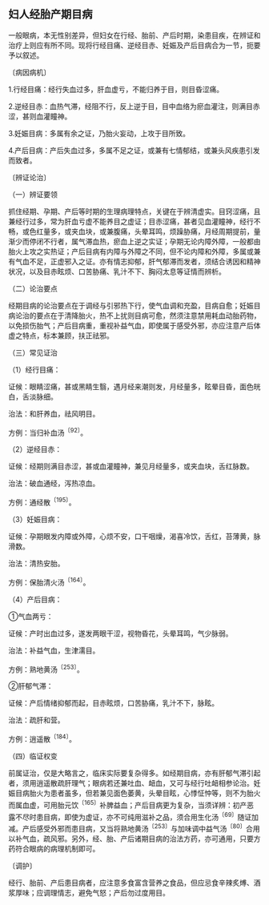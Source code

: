 ## 妇人经胎产期目病

一般眼病，本无性别差异，但妇女在行经、胎前、产后时期，染患目疾，在辨证和治疗上则应有所不同。现将行经目痛、逆经目赤、妊娠及产后目病合为一节，扼要予以叙述。

〔病因病机〕

1.行经目痛：经行失血过多，肝血虚亏，不能归养于目，则目昏涩痛。

2.逆经目赤：血热气滞，经阻不行，反上逆于目，目中血络为瘀血灌注，则满目赤涩，甚则血灌瞳神。

3.妊娠目病：多属有余之证，乃胎火妄动，上攻于目所致。

4.产后目病：产后失血过多，多属不足之证，或兼有七情郁结，或兼头风疾患引发而致者。

〔辨证论治〕

（一）辨证要领

抓住经期、孕期、产后等时期的生理病理特点，关键在于辨清虚实。目窍涩痛，且兼经行过多，常为肝血亏虚不能养目之虚证；目赤涩痛，甚者见血灌瞳神，经行不畅，或色红量多，或夹血块，或兼腹痛，头晕耳鸣，烦躁胁痛，月经周期提前，量渐少而停闭不行者，属气滞血热，瘀血上逆之实证；孕期无论内障外障，一般都由胎火上攻之实热证；产后目病有内障与外障之不同，但不论内障和外障，多属或兼有气血不足，正虚邪入之证。亦有情志抑郁，肝气郁滞而发者，须结合诱因和精神状况，以及目赤眩烦、口苦胁痛、乳汁不下、胸闷太息等证情而辨析。

（二）论治要点

经期目病的论治要点在于调经与引邪热下行，使气血调和充盈，目病自愈；妊娠目病论治的要点在于清降胎火，热不上扰则目病可愈，然须注意禁用耗血动胎药物，以免损伤胎气；产后目病重，重视补益气血，即使属于感受外邪，亦应注意产后体虚之特点，标本兼顾，扶正祛邪。

（三）常见证治

（1）经行目痛：

证候：眼睛涩痛，甚或黑睛生翳，遇月经来潮则发，月经量多，眩晕目昏，面色㿠白，舌淡脉细。

治法：和肝养血，祛风明目。

方例：当归补血汤<sup>〔92〕</sup>。

（2）逆经目赤：

证候：经期则满目赤涩，甚或血灌瞳神，兼见月经量多，或夹血块，舌红脉数。

治法：破血通经，泻热凉血。

方例：通经散<sup>〔195〕</sup>。

（3）妊娠目病：

证候：孕期眼发内障或外障，心烦不安，口干咽燥，渴喜冷饮，舌红，苔薄黄，脉滑数。

治法：清热安胎。

方例：保胎清火汤<sup>〔164〕</sup>。

（4）产后目病：

①气血两亏：

证候：产时出血过多，遂发两眼干涩，视物昏花，头晕耳鸣，气少脉弱。

治法：补益气血，生津濡目。

方例：熟地黄汤<sup>〔253〕</sup>。

②肝郁气滞：

证候：产后情绪抑郁而起，目赤眩烦，口苦胁痛，乳汁不下，脉眩。

治法：疏肝和营。

方例：逍遥散<sup>〔184〕</sup>。

（四）临证权变

前属证治，仅是大略言之，临床实际要复杂得多。如经期目病，亦有肝郁气滞引起者，须用逍遥散疏肝理气；眼病若还兼吐血、衄血，又可与经行吐衄相参论治。妊娠目病胎火为患者虽多，但若兼见面色萎黄，头晕目眩，心悸怔忡等，则不为胎火而属血虚，可用胎元饮<sup>〔165〕</sup>补脾益血；产后目病更为复杂，当须详辨：初产恶露不尽时患目病，即使为虚证，亦不可纯用滋补之品，须合用生化汤<sup>〔69〕</sup>随证加减。产后感受外邪而患目病，又当将熟地黄汤<sup>〔253〕</sup>与加味调中益气汤<sup>〔80〕</sup>合用以补气血，疏风邪。另外，经、胎、产后诸期目病的治法方药，亦可通用，只要方药符合眼病的病理机制即可。

〔调护〕

经行、胎前、产后患目病者，应注意多食富含营养之食品，但应忌食辛辣炙煿、酒浆厚味；应调理情志，避免气怒；产后勿过度用目。
